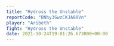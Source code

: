 ```yaml
---
title: "Hydross the Unstable"
reportCode: "BNhy3GwzCKJA89Vn"
player: "Aribèth"
fight: "Hydross the Unstable"
date: 2021-10-24T19:01:26.673000+00:00
---
```

